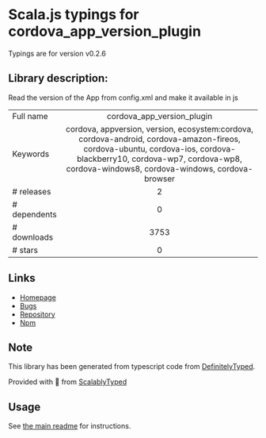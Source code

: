 
# Scala.js typings for cordova_app_version_plugin

Typings are for version v0.2.6

## Library description:
Read the version of the App from config.xml and make it available in js

|                    |                 |
| ------------------ | :-------------: |
| Full name          | cordova_app_version_plugin |
| Keywords           | cordova, appversion, version, ecosystem:cordova, cordova-android, cordova-amazon-fireos, cordova-ubuntu, cordova-ios, cordova-blackberry10, cordova-wp7, cordova-wp8, cordova-windows8, cordova-windows, cordova-browser |
| # releases         | 2 |
| # dependents       | 0 |
| # downloads        | 3753 |
| # stars            | 0 |

## Links
- [Homepage](https://github.com/Binarypark/cordova_app_version_plugin#readme)
- [Bugs](https://github.com/Binarypark/cordova_app_version_plugin/issues)
- [Repository](https://github.com/Binarypark/cordova_app_version_plugin)
- [Npm](https://www.npmjs.com/package/cordova_app_version_plugin)
    


## Note
This library has been generated from typescript code from [DefinitelyTyped](https://definitelytyped.org).

Provided with :purple_heart: from [ScalablyTyped](https://github.com/oyvindberg/ScalablyTyped)

## Usage
See [the main readme](../../readme.md) for instructions.


